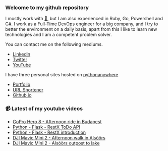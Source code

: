 ### Welcome to my github repository

I mostly work with [:snake:](https://www.python.org/), but I am also experienced in Ruby, Go, Powershell and C#. I work as a Full-Time DevOps engineer for a big company, and I try to better the environment on a daily basis, apart from this I like to learn new technologies and I am a competent problem solver.

You can contact me on the following mediums.
- [Linkedin](https://www.linkedin.com/in/r3ap3rpy)
- [Twitter](https://twitter.com/r3ap3rpy)
- [YouTube](https://www.youtube.com/channel/UC1qkMXH8d2I9DDAtBSeEHqg)

I have three personal sites hosted on [pythonanywhere](https://www.pythonanywhere.com/)
- [Portfolio](http://r3ap3rpy.pythonanywhere.com/)
- [URL Shortener](http://shortenpy.pythonanywhere.com/)
- [Github.io](https://r3ap3rpy.github.io/)

### :video_camera: Latest of my youtube videos
<!-- YOUTUBE:START -->
- [GoPro Hero 8  - Afternoon ride in Budapest](https://www.youtube.com/watch?v=_gDB3T80Zws)
- [Python - Flask - RestX ToDo API](https://www.youtube.com/watch?v=XihJYixfUSc)
- [Python - Flask - RestX introduction](https://www.youtube.com/watch?v=nro2D02sE0U)
- [DJI Mavic Mini 2 - Afternoon walk in Alsóörs](https://www.youtube.com/watch?v=A-fjEq6rsP4)
- [DJI Mavic Mini 2 - Alsóörs outpost to lake](https://www.youtube.com/watch?v=RPrJW4atElc)
<!-- YOUTUBE:END -->

